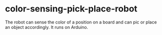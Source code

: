# color-sensing-pick-place-robot

The robot can sense the color of a position on a board and can pic or place an object accordingly. It runs on Arduino.
